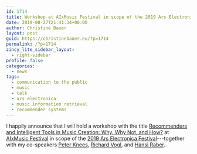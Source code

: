 ```yaml
---
id: 1714
title: Workshop at AIxMusic Festival in scope of the 2019 Ars Electronica Festival
date: 2019-08-27T21:41:34+00:00
author: Christine Bauer
layout: post
guid: https://christinebauer.eu/?p=1714
permalink: /?p=1714
zincy_lite_sidebar_layout:
  - right-sidebar
profile: false
categories:
  - news
tags:
  - communication to the public
  - music
  - talk
  - ars electronica
  - music information retrieval
  - recommender systems
---
```

I happily announce that I will hold a workshop with the title [Recommenders and Intelligent Tools in Music Creation: Why, Why Not, and How?](https://ars.electronica.art/outofthebox/en/aixmusic-tools/) at [AIxMusic Festival](https://ars.electronica.art/outofthebox/en/aixmusic/) in scope of the [2019 Ars Electronica Festival](https://ars.electronica.art/outofthebox/en/)---together with my co-speakers [Peter Knees](https://www.ifs.tuwien.ac.at/~knees/), [Richard Vogl](https://www.ifs.tuwien.ac.at/~vogl/), and [Hansi Raber](https://asdfg.me).